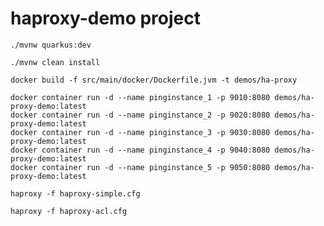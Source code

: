 # haproxy-demo project

`./mvnw quarkus:dev`

`./mvnw clean install`

`docker build -f src/main/docker/Dockerfile.jvm -t demos/ha-proxy`

```
docker container run -d --name pinginstance_1 -p 9010:8080 demos/ha-proxy-demo:latest
docker container run -d --name pinginstance_2 -p 9020:8080 demos/ha-proxy-demo:latest
docker container run -d --name pinginstance_3 -p 9030:8080 demos/ha-proxy-demo:latest
docker container run -d --name pinginstance_4 -p 9040:8080 demos/ha-proxy-demo:latest
docker container run -d --name pinginstance_5 -p 9050:8080 demos/ha-proxy-demo:latest
 ```

`haproxy -f haproxy-simple.cfg`

`haproxy -f haproxy-acl.cfg`